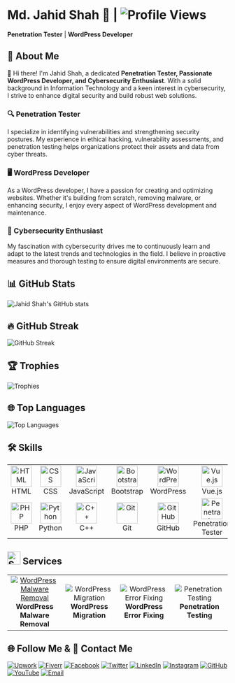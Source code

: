 # Md. Jahid Shah 👋 | ![Profile Views](https://komarev.com/ghpvc/?username=mdjahidshah)
**Penetration Tester** | **WordPress Developer**
## 🚀 About Me
👋 Hi there! I'm Jahid Shah, a dedicated **Penetration Tester, Passionate WordPress Developer, and Cybersecurity Enthusiast**. With a solid background in Information Technology and a keen interest in cybersecurity, I strive to enhance digital security and build robust web solutions.

### 🔍 Penetration Tester
I specialize in identifying vulnerabilities and strengthening security postures. My experience in ethical hacking, vulnerability assessments, and penetration testing helps organizations protect their assets and data from cyber threats.

### 🖥️ WordPress Developer
As a WordPress developer, I have a passion for creating and optimizing websites. Whether it's building from scratch, removing malware, or enhancing security, I enjoy every aspect of WordPress development and maintenance.

### 🔐 Cybersecurity Enthusiast
My fascination with cybersecurity drives me to continuously learn and adapt to the latest trends and technologies in the field. I believe in proactive measures and thorough testing to ensure digital environments are secure.

## 📊 GitHub Stats
![Jahid Shah's GitHub stats](https://github-readme-stats.vercel.app/api?username=mdjahidshah&show_icons=true&theme=radical)

## 🔥 GitHub Streak
![GitHub Streak](https://github-readme-streak-stats.herokuapp.com/?user=mdjahidshah&theme=radical&hide_border=true)

## 🏆 Trophies
![Trophies](https://github-profile-trophy.vercel.app/?username=mdjahidshah&theme=radical)

## 🌐 Top Languages
![Top Languages](https://github-readme-stats.vercel.app/api/top-langs/?username=mdjahidshah&layout=compact&theme=radical)

## 🛠 Skills
<table>
  <tr>
    <td align="center" width="96">
      <img src="https://img.icons8.com/color/48/000000/html-5.png" width="48" height="48" alt="HTML" />
      <br>HTML
    </td>
    <td align="center" width="96">
      <img src="https://img.icons8.com/color/48/000000/css3.png" width="48" height="48" alt="CSS" />
      <br>CSS
    </td>
    <td align="center" width="96">
      <img src="https://img.icons8.com/color/48/000000/javascript.png" width="48" height="48" alt="JavaScript" />
      <br>JavaScript
    </td>
    <td align="center" width="96">
      <img src="https://img.icons8.com/color/48/000000/bootstrap.png" width="48" height="48" alt="Bootstrap" />
      <br>Bootstrap
    </td>
    <td align="center" width="96">
      <img src="https://img.icons8.com/color/48/000000/wordpress.png" width="48" height="48" alt="WordPress" />
      <br>WordPress
    </td>
    <td align="center" width="96">
      <img src="https://img.icons8.com/color/48/000000/vue-js.png" width="48" height="48" alt="Vue.js" />
      <br>Vue.js
    </td>
    <td align="center" width="96">
      <img src="https://img.icons8.com/color/48/000000/react-native.png" width="48" height="48" alt="React.js" />
      <br>React.js
    </td>
  </tr>
  <tr>
    <td align="center" width="96">
      <img src="https://img.icons8.com/color/48/000000/php.png" width="48" height="48" alt="PHP" />
      <br>PHP
    </td>
    <td align="center" width="96">
      <img src="https://img.icons8.com/color/48/000000/python.png" width="48" height="48" alt="Python" />
      <br>Python
    </td>
    <td align="center" width="96">
      <img src="https://img.icons8.com/color/48/000000/c-plus-plus-logo.png" width="48" height="48" alt="C++" />
      <br>C++
    </td>
     <td align="center" width="96">
      <img src="https://img.icons8.com/color/48/000000/git.png" width="48" height="48" alt="Git" />
      <br>Git
    </td>
   <td align="center" width="96">
      <img src="https://img.icons8.com/color/48/000000/github.png" width="48" height="48" alt="GitHub" />
      <br>GitHub
    </td>
    <td align="center" width="96">
      <img src="https://img.icons8.com/ios/50/ffffff/hacker.png" width="48" height="48" alt="Penetration Tester" />
      <br>Penetration Tester
    </td>
    <td align="center" width="96">
      <img src="https://img.icons8.com/ios-filled/50/ffffff/shield.png" width="48" height="48" alt="Website Security" />
      <br>Website Security
    </td>
  </tr>
</table>

## <img src="https://img.icons8.com/ios-filled/50/ffffff/services.png" alt="Services" width="30"/> Services
<div align="center">
  <table>
    <tr>
      <td align="center" width="200px">
        <a href="https://www.upwork.com/services/product/development-it-wordpress-virus-removal-recover-hacked-website-provide-fast-fix-solutions-1822222983601510503?ref=project_share"><img src="https://img.icons8.com/color/48/000000/bug.png" alt="WordPress Malware Removal"/></a><br />
        <b>WordPress Malware Removal</b>
      </td>
      <td align="center" width="200px">
        <img src="https://img.icons8.com/fluency/48/000000/cloud-sync.png" alt="WordPress Migration"/><br />
        <b>WordPress Migration</b>
      </td>
      <td align="center" width="200px">
        <img src="https://img.icons8.com/color/48/000000/maintenance.png" alt="WordPress Error Fixing"/><br />
        <b>WordPress Error Fixing</b>
      </td>
      <td align="center" width="200px">
        <img src="https://img.icons8.com/color/48/000000/security-checked.png" alt="Penetration Testing"/><br />
        <b>Penetration Testing</b>
      </td>
    </tr>
  </table>
</div>

## 🌐 Follow Me & 📧 Contact Me

<p align="left">
  <a href="https://www.upwork.com/freelancers/~017d4f7b9e14c3a1e0?mp_source=share" target="_blank"><img src="https://img.icons8.com/ios-filled/50/ffffff/upwork.png" alt="Upwork"/></a>
  <a href="https://www.fiverr.com/idealistb" target="_blank"><img src="https://img.icons8.com/color/48/000000/fiverr.png" alt="Fiverr"/></a>
  <a href="https://facebook.com/JahidShahWP" target="_blank"><img src="https://img.icons8.com/color/48/000000/facebook.png" alt="Facebook"/></a>
  <a href="https://twitter.com/JahidShahwp" target="_blank"><img src="https://img.icons8.com/color/48/000000/twitter--v1.png" alt="Twitter"/></a>
  <a href="https://www.linkedin.com/in/jahid-shah-wp/" target="_blank"><img src="https://img.icons8.com/color/48/000000/linkedin.png" alt="LinkedIn"/></a>
  <a href="https://www.instagram.com/jahidshahwp/" target="_blank"><img src="https://img.icons8.com/color/48/000000/instagram-new.png" alt="Instagram"/></a>
  <a href="https://github.com/mdjahidshah" target="_blank"><img src="https://img.icons8.com/color/48/000000/github.png" alt="GitHub"/></a>
  <a href="https://www.youtube.com/@JahidShahWP" target="_blank"><img src="https://img.icons8.com/color/48/000000/youtube-play.png" alt="YouTube"/></a>
  <a href="mailto:mdjahidshah65@gmail.com" target="_blank"><img src="https://img.icons8.com/color/48/000000/email.png" alt="Email"/></a>
</p>


